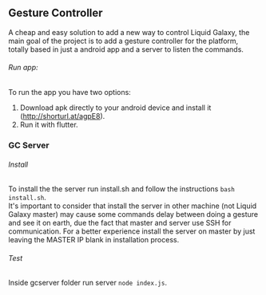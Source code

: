 ## Gesture Controller
A cheap and easy solution to add a new way to control Liquid Galaxy, the main goal of the project is to add a gesture controller for the platform, totally based in just a android app and a server to listen the commands.

###### Run app:
To run the app you have two options:
1. Download apk directly to your android device and install it (http://shorturl.at/agpE8).
2. Run it with flutter.



### GC Server

###### Install
To install the the server run install.sh and follow the instructions `bash install.sh`.
<br>
It's important to consider that install the server in other machine (not Liquid Galaxy master) may cause some commands delay between doing a gesture and see it on earth, due the fact that master and server use SSH for communication. For a better experience install the server on master by just leaving the MASTER IP blank in installation process.



###### Test
Inside gcserver folder run server `node index.js`.
